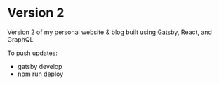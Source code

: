 # Version 2

Version 2 of my personal website & blog built using Gatsby, React, and GraphQL

To push updates:
- gatsby develop
- npm run deploy